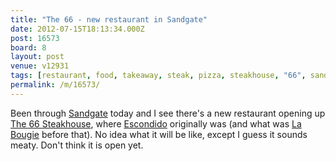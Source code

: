 ```yaml
---
title: "The 66 - new restaurant in Sandgate"
date: 2012-07-15T18:13:34.000Z
post: 16573
board: 8
layout: post
venue: v12931
tags: [restaurant, food, takeaway, steak, pizza, steakhouse, "66", sandgate, "66 steakhouse", "66 steakhouse", "66 sandgate", sixty six sandgate, sixty six, escondido, la bougie, sandgate, "66 steakhouse", escondido, la bougie]
permalink: /m/16573/
---
```

Been through <a href="/wiki/sandgate">Sandgate</a> today and I see there's a new restaurant opening up <a href="/wiki/66+steakhouse">The 66 Steakhouse</a>, where <a href="/wiki/escondido">Escondido</a> originally was (and what was <a href="/wiki/la+bougie">La Bougie</a> before that). No idea what it will be like, except I guess it sounds meaty. Don't think it is open yet.
